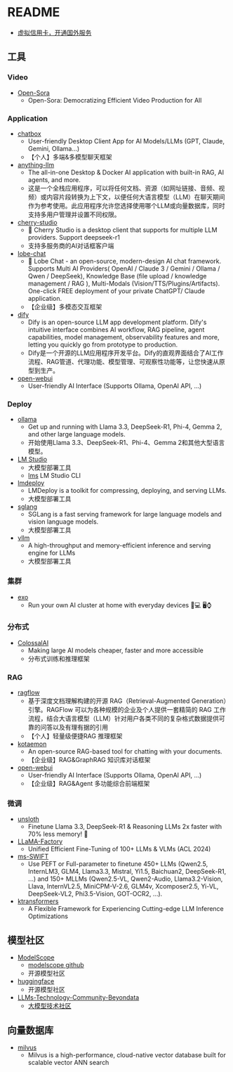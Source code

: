 # README

 * [虚拟信用卡，开通国外服务](https://yeka.ai)

## 工具

### Video
 * [Open-Sora](https://github.com/hpcaitech/Open-Sora)
   * Open-Sora: Democratizing Efficient Video Production for All

### Application
 * [chatbox](https://github.com/Bin-Huang/chatbox)
   * User-friendly Desktop Client App for AI Models/LLMs (GPT, Claude, Gemini, Ollama...) 
   * 【个人】多端&多模型聊天框架 
 * [anything-llm](https://github.com/Mintplex-Labs/anything-llm)
   * The all-in-one Desktop & Docker AI application with built-in RAG, AI agents, and more.
   * 这是一个全栈应用程序，可以将任何文档、资源（如网址链接、音频、视频）或内容片段转换为上下文，以便任何大语言模型（LLM）在聊天期间作为参考使用。此应用程序允许您选择使用哪个LLM或向量数据库，同时支持多用户管理并设置不同权限。
 * [cherry-studio](https://github.com/CherryHQ/cherry-studio)
   * 🍒 Cherry Studio is a desktop client that supports for multiple LLM providers. Support deepseek-r1
   * 支持多服务商的AI对话框客户端
 * [lobe-chat](https://github.com/lobehub/lobe-chat)
   * 🤯 Lobe Chat - an open-source, modern-design AI chat framework. Supports Multi AI Providers( OpenAI / Claude 3 / Gemini / Ollama / Qwen / DeepSeek), Knowledge Base (file upload / knowledge management / RAG ), Multi-Modals (Vision/TTS/Plugins/Artifacts). One-click FREE deployment of your private ChatGPT/ Claude application.
   * 【企业级】多模态交互框架
 * [dify](https://github.com/langgenius/dify)  
   * Dify is an open-source LLM app development platform. Dify's intuitive interface combines AI workflow, RAG pipeline, agent capabilities, model management, observability features and more, letting you quickly go from prototype to production.
   * Dify是一个开源的LLM应用程序开发平台。Dify的直观界面结合了AI工作流程、RAG管道、代理功能、模型管理、可观察性功能等，让您快速从原型到生产。
 * [open-webui](https://github.com/open-webui/open-webui)
   * User-friendly AI Interface (Supports Ollama, OpenAI API, ...) 

### Deploy
 * [ollama](https://github.com/ollama/ollama)
   * Get up and running with Llama 3.3, DeepSeek-R1, Phi-4, Gemma 2, and other large language models.
   * 开始使用Llama 3.3、DeepSeek-R1、Phi-4、Gemma 2和其他大型语言模型。
 * [LM Studio](https://lmstudio.ai/)
   * 大模型部署工具 
   * [lms](https://github.com/lmstudio-ai/lms) LM Studio CLI
 * [lmdeploy](https://github.com/InternLM/lmdeploy)
   * LMDeploy is a toolkit for compressing, deploying, and serving LLMs. 
   * 大模型部署工具 
 * [sglang](https://github.com/sgl-project/sglang)
   * SGLang is a fast serving framework for large language models and vision language models.
   * 大模型部署工具
 * [vllm](https://github.com/vllm-project/vllm)
   * A high-throughput and memory-efficient inference and serving engine for LLMs
   * 大模型部署工具

### 集群
  * [exo](https://github.com/exo-explore/exo)
    * Run your own AI cluster at home with everyday devices 📱💻 🖥️⌚ 

### 分布式
  * [ColossalAI](https://github.com/hpcaitech/ColossalAI)
    * Making large AI models cheaper, faster and more accessible
    * 分布式训练和推理框架

### RAG
 * [ragflow](https://github.com/infiniflow/ragflow)
   * 基于深度文档理解构建的开源 RAG（Retrieval-Augmented Generation）引擎。RAGFlow 可以为各种规模的企业及个人提供一套精简的 RAG 工作流程，结合大语言模型（LLM）针对用户各类不同的复杂格式数据提供可靠的问答以及有理有据的引用
   * 【个人】轻量级便捷RAG 推理框架
 * [kotaemon](https://github.com/Cinnamon/kotaemon)
   * An open-source RAG-based tool for chatting with your documents.
   * 【企业级】RAG&GraphRAG 知识库对话框架
 * [open-webui](https://github.com/open-webui/open-webui)
   * User-friendly AI Interface (Supports Ollama, OpenAI API, ...)
   * 【企业级】RAG&Agent 多功能综合前端框架

### 微调
 * [unsloth](https://github.com/unslothai/unsloth)
   * Finetune Llama 3.3, DeepSeek-R1 & Reasoning LLMs 2x faster with 70% less memory! 🦥
 * [LLaMA-Factory](https://github.com/hiyouga/LLaMA-Factory)
   * Unified Efficient Fine-Tuning of 100+ LLMs & VLMs (ACL 2024)
 * [ms-SWIFT](https://github.com/modelscope/ms-swift)
   * Use PEFT or Full-parameter to finetune 450+ LLMs (Qwen2.5, InternLM3, GLM4, Llama3.3, Mistral, Yi1.5, Baichuan2, DeepSeek-R1, ...) and 150+ MLLMs (Qwen2.5-VL, Qwen2-Audio, Llama3.2-Vision, Llava, InternVL2.5, MiniCPM-V-2.6, GLM4v, Xcomposer2.5, Yi-VL, DeepSeek-VL2, Phi3.5-Vision, GOT-OCR2, ...).
 * [ktransformers](https://github.com/kvcache-ai/ktransformers)
   * A Flexible Framework for Experiencing Cutting-edge LLM Inference Optimizations 

## 模型社区
 * [ModelScope](https://www.modelscope.cn/home)
   * [modelscope github](https://github.com/modelscope) 
   * 开源模型社区
 * [huggingface](https://huggingface.co/spaces)
   * 开源模型社区
 * [LLMs-Technology-Community-Beyondata](https://github.com/fufankeji/LLMs-Technology-Community-Beyondata)
   * [大模型技术社区](https://kq4b3vgg5b.feishu.cn/wiki/JuJSwfbwmiwvbqkiQ7LcN1N1nhd)

## 向量数据库
 * [milvus](https://github.com/milvus-io/milvus)
   * Milvus is a high-performance, cloud-native vector database built for scalable vector ANN search 
